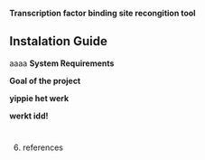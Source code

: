 **Transcription factor binding site recongition tool**


## **Instalation Guide** ##
aaaa
**System Requirements**

**Goal of the project**

**yippie het werk**

**werkt idd!**
#







6. references
